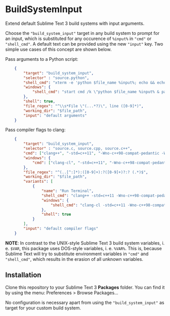 # BuildSystemInput

Extend default Sublime Text 3 build systems with input arguments.

Choose the `"build_system_input"` target in any build system to prompt for an input, which is substituted for any occurence of `%input%` in `"cmd"` or `"shell_cmd"`. A default text can be provided using the new `"input"` key. Two simple use cases of this concept are shown below.

Pass arguments to a Python script:
```json
    {
        "target": "build_system_input",
        "selector" : "source.python",
        "shell_cmd": "xterm -e 'python $file_name %input%; echo && echo Press ENTER to continue && read line && exit'",
        "windows": {
            "shell_cmd": "start cmd /k \"python $file_name %input% & pause && exit\""
        },
        "shell": true,
        "file_regex": "^\\s*File \"(...*?)\", line ([0-9]*)",
        "working_dir": "$file_path",
        "input": "default arguments"
    }
```

Pass compiler flags to clang:
```json
    {
        "target": "build_system_input",
        "selector" : "source.c, source.cpp, source.c++",
        "cmd": ["clang++", "-std=c++11", "-Wno-c++98-compat-pedantic -Wno-newline-eof", "%input%", "-Wall", "-o", "$file_base_name", "$file_name"],
        "windows": {
            "cmd": ["clang-cl", "-std=c++11", "-Wno-c++98-compat-pedantic -Wno-newline-eof", "%input", "/Wall", "/o", "$file_base_name", "$file_name"]
        },
        "file_regex": "^(..[^:]*):([0-9]+):?([0-9]+)?:? (.*)$",
        "working_dir": "$file_path",
        "variants": [
            {
                "name": "Run Terminal",
                "shell_cmd": "clang++ -std=c++11 -Wno-c++98-compat-pedantic -Wno-newline-eof %input% -Wall \"$file\" -o \"$file_path/$file_base_name\" && xterm -e '$file_path/$file_base_name; echo && echo Press ENTER to continue && read line && exit'",
                "windows": {
                    "shell_cmd": "clang-cl -std=c++11 -Wno-c++98-compat-pedantic -Wno-newline-eof %input% /Wall \"$file\" /o \"$file_path/$file_base_name\" && start cmd /k \"$file_base_name & pause && exit\""
                },
                "shell": true
            }
        ],
        "input": "default compiler flags"
    }
```

**NOTE**: In contrast to the UNIX-style Sublime Text 3 build system variables, i. e. `$VAR`, this package uses DOS-style variables, i. e. `%VAR%`. This is, because Sublime Text will try to substitute environment variables in `"cmd"` and `"shell_cmd"`, which results in the erasion of all unknown variables.

## Installation
Clone this repository to your Sublime Text 3 **Packages** folder. You can find it by using the menu: Preferences > Browse Packages...

No configuration is necessary apart from using the `"build_system_input"` as target for your custom build system.
